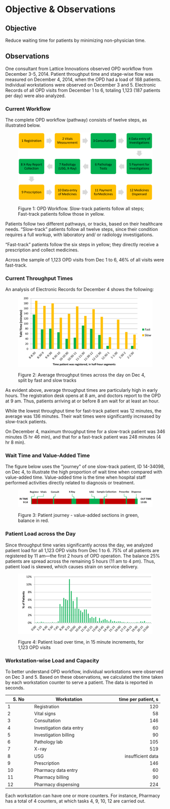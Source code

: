 # Objective & Observations



## Objective


Reduce waiting time for patients by minimizing non-physician time.


Observations
------------


One consultant from Lattice Innovations observed OPD workflow from December 3-5, 2014. Patient throughput time and stage-wise flow was measured on December 4, 2014, when the OPD had a load of 168 patients. Individual workstations were observed on December 3 and 5. Electronic Records of all OPD visits from December 1 to 6, totaling 1,123 (187 patients per day) were also analyzed.

### Current Workflow


The complete OPD workflow (pathway) consists of twelve steps, as illustrated below.

<figure><img src="../.gitbook/assets/image.png" alt=""><figcaption><p>Figure 1: OPD Workflow. Slow-track patients follow all steps; Fast-track patients follow those in yellow.</p></figcaption></figure>

&#x20;Patients follow two different pathways, or tracks, based on their healthcare needs. “Slow-track” patients follow all twelve steps, since their condition requires a full workup, with laboratory and/ or radiology investigations.&#x20;

“Fast-track” patients follow the six steps in yellow; they directly receive a prescription and collect medicines.


Across the sample of 1,123 OPD visits from Dec 1 to 6, 46% of all visits were fast-track.



### Current Throughput Times&#xD;

An analysis of Electronic Records for December 4 shows the following:

<figure><img src="../.gitbook/assets/image (1).png" alt=""><figcaption><p>Figure 2: Average throughput times across the day on Dec 4, split by fast and slow tracks
</p></figcaption></figure>

As evident above, average throughput times are particularly high in early hours. The registration desk opens at 8 am, and doctors report to the OPD at 9 am. Thus, patients arriving at or before 8 am wait for at least an hour.

While the lowest throughput time for fast-track patient was 12 minutes, the average was 136 minutes. Their wait times were significantly increased by slow-track patients.


On December 4, maximum throughput time for a slow-track patient was 346 minutes (5 hr 46 min), and that for a fast-track patient was 248 minutes (4 hr 8 min).

### Wait Time and Value-Added Time


The figure below uses the "journey" of one slow-track patient, ID 14-34098, on Dec 4, to illustrate the high proportion of wait time when compared with value-added time. Value-added time is the time when hospital staff performed activities directly related to diagnosis or treatment.

<figure><img src="../.gitbook/assets/image (2).png" alt=""><figcaption><p>Figure 3: Patient journey - value-added sections in green, balance in red.</p></figcaption></figure>

### Patient Load across the Day


Since throughput time varies significantly across the day, we analyzed patient load for all 1,123 OPD visits from Dec 1 to 6. 75% of all patients are registered by 11 am—the first 2 hours of OPD operation. The balance 25% patients are spread across the remaining 5 hours (11 am to 4 pm). Thus, patient load is skewed, which causes strain on service delivery.

<figure><img src="../.gitbook/assets/image (3).png" alt=""><figcaption><p>Figure 4: Patient load over time, in 15 minute increments, for 1,123 OPD visits</p></figcaption></figure>

### &#xD;Workstation-wise Load and Capacity


To better understand OPD workflow, individual workstations were observed on Dec 3 and 5. Based on these observations, we calculated the time taken by each workstation counter to serve a patient. The data is reported in seconds.

<table><thead><tr><th width="70" data-type="number">S. No</th><th width="219.333251953125">Workstation</th><th width="158" align="right">time per patient, s</th></tr></thead><tbody><tr><td>1</td><td>Registration</td><td align="right">120</td></tr><tr><td>2</td><td>Vital signs</td><td align="right">58</td></tr><tr><td>3</td><td>Consultation</td><td align="right">146</td></tr><tr><td>4</td><td>Investigation data entry</td><td align="right">60</td></tr><tr><td>5</td><td>Investigation billing</td><td align="right">90</td></tr><tr><td>6</td><td>Pathology lab</td><td align="right">105</td></tr><tr><td>7</td><td>X-ray</td><td align="right">519</td></tr><tr><td>8</td><td>USG</td><td align="right">insufficient data</td></tr><tr><td>9</td><td>Prescription</td><td align="right">146</td></tr><tr><td>10</td><td>Pharmacy data entry</td><td align="right">60</td></tr><tr><td>11</td><td>Pharmacy billing</td><td align="right">90</td></tr><tr><td>12</td><td>Pharmacy dispensing</td><td align="right">224</td></tr></tbody></table>

Each workstation
&#x20;can have one or more counters.
&#x20;For instance, Pharmacy has a
&#x20;total of 4 counters, at which
&#x20;tasks 4, 9, 10, 12 are carried out.
